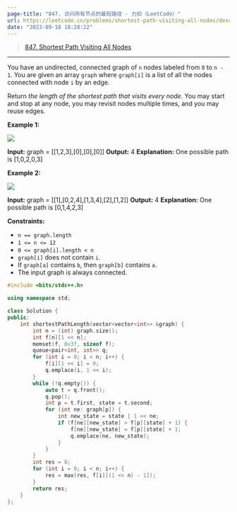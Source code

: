 ```yaml
---
page-title: "847. 访问所有节点的最短路径 - 力扣（LeetCode）"
url: https://leetcode.cn/problems/shortest-path-visiting-all-nodes/description/?envType=daily-question&envId=2023-09-17
date: "2023-09-18 18:28:22"
---
```


> [847\. Shortest Path Visiting All Nodes](https://leetcode.cn/problems/shortest-path-visiting-all-nodes/)

---

You have an undirected, connected graph of `n` nodes labeled from `0` to `n - 1`. You are given an array `graph` where `graph[i]` is a list of all the nodes connected with node `i` by an edge.

Return *the length of the shortest path that visits every node*. You may start and stop at any node, you may revisit nodes multiple times, and you may reuse edges.

**Example 1:**

![](https://assets.leetcode.com/uploads/2021/05/12/shortest1-graph.jpg)

**Input:** graph = \[\[1,2,3\],\[0\],\[0\],\[0\]\]
**Output:** 4
**Explanation:** One possible path is \[1,0,2,0,3\]

**Example 2:**

![](https://assets.leetcode.com/uploads/2021/05/12/shortest2-graph.jpg)

**Input:** graph = \[\[1\],\[0,2,4\],\[1,3,4\],\[2\],\[1,2\]\]
**Output:** 4
**Explanation:** One possible path is \[0,1,4,2,3\]

**Constraints:**

-   `n == graph.length`
-   `1 <= n <= 12`
-   `0 <= graph[i].length < n`
-   `graph[i]` does not contain `i`.
-   If `graph[a]` contains `b`, then `graph[b]` contains `a`.
-   The input graph is always connected.
```cpp
#include <bits/stdc++.h>

using namespace std;

class Solution {
public:
    int shortestPathLength(vector<vector<int>> &graph) {
        int n = (int) graph.size();
        int f[n][1 << n];
        memset(f, 0x3f, sizeof f);
        queue<pair<int, int>> q;
        for (int i = 0; i < n; i++) {
            f[i][1 << i] = 0;
            q.emplace(i, 1 << i);
        }
        while (!q.empty()) {
            auto t = q.front();
            q.pop();
            int p = t.first, state = t.second;
            for (int ne: graph[p]) {
                int new_state = state | 1 << ne;
                if (f[ne][new_state] > f[p][state] + 1) {
                    f[ne][new_state] = f[p][state] + 1;
                    q.emplace(ne, new_state);
                }
            }
        }
        int res = 0;
        for (int i = 0; i < n; i++) {
            res = max(res, f[i][(1 << n) - 1]);
        }
        return res;
    }
};
```